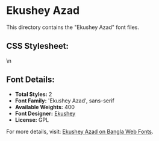 # Ekushey Azad

This directory contains the "Ekushey Azad" font files.

## CSS Stylesheet:

\n

## Font Details:
- **Total Styles:** 2
- **Font Family:** 'Ekushey Azad', sans-serif
- **Available Weights:** 400
- **Font Designer:** [Ekushey](https://ekushey.org/)
- **License:** GPL

For more details, visit: [Ekushey Azad on Bangla Web Fonts](https://banglawebfonts.pages.dev/ekushey-azad/#about).
